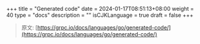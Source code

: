+++
title = "Generated code"
date = 2024-01-17T08:51:13+08:00
weight = 40
type = "docs"
description = ""
isCJKLanguage = true
draft = false
+++

> 原文: [https://grpc.io/docs/languages/go/generated-code/](https://grpc.io/docs/languages/go/generated-code/)
